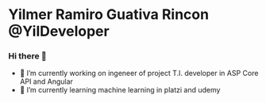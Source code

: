 # Yilmer Ramiro Guativa Rincon @YilDeveloper

### Hi there 👋

- 🔭 I’m currently working on ingeneer of project T.I. developer in ASP Core API and Angular 
- 🌱 I’m currently learning machine learning in platzi and udemy

<!--
**yrguativa/yrguativa** is a ✨ _special_ ✨ repository because its `README.md` (this file) appears on your GitHub profile.

Here are some ideas to get you started:

- 🔭 I’m currently working on ...
- 🌱 I’m currently learning ...
- 👯 I’m looking to collaborate on ...
- 🤔 I’m looking for help with ...
- 💬 Ask me about ...
- 📫 How to reach me: ...
- 😄 Pronouns: ...
- ⚡ Fun fact: ...
-->
